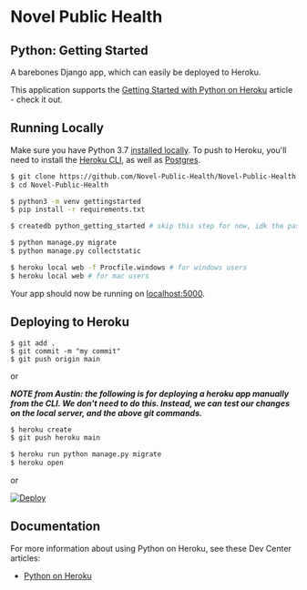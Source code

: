 # Novel Public Health
## Python: Getting Started

A barebones Django app, which can easily be deployed to Heroku.

This application supports the [Getting Started with Python on Heroku](https://devcenter.heroku.com/articles/getting-started-with-python) article - check it out.

## Running Locally

Make sure you have Python 3.7 [installed locally](http://install.python-guide.org). To push to Heroku, you'll need to install the [Heroku CLI](https://devcenter.heroku.com/articles/heroku-cli), as well as [Postgres](https://devcenter.heroku.com/articles/heroku-postgresql#local-setup).

```sh
$ git clone https://github.com/Novel-Public-Health/Novel-Public-Health.git
$ cd Novel-Public-Health

$ python3 -m venv gettingstarted
$ pip install -r requirements.txt

$ createdb python_getting_started # skip this step for now, idk the password

$ python manage.py migrate
$ python manage.py collectstatic

$ heroku local web -f Procfile.windows # for windows users
$ heroku local web # for mac users
```

Your app should now be running on [localhost:5000](http://localhost:5000/).

## Deploying to Heroku
```
$ git add .
$ git commit -m "my commit"
$ git push origin main
```
or

***NOTE from Austin: the following is for deploying a heroku app manually from the CLI. We don't need to do this. Instead, we can test our changes on the local server, and the above git commands.***
```sh
$ heroku create
$ git push heroku main

$ heroku run python manage.py migrate
$ heroku open
```
or

[![Deploy](https://www.herokucdn.com/deploy/button.svg)](https://heroku.com/deploy)

## Documentation

For more information about using Python on Heroku, see these Dev Center articles:

- [Python on Heroku](https://devcenter.heroku.com/categories/python)
